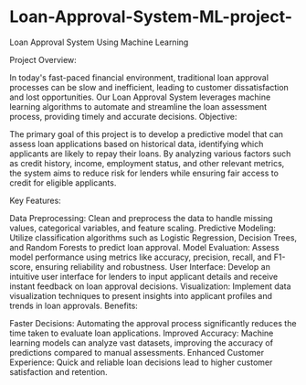 # Loan-Approval-System-ML-project-
Loan Approval System Using Machine Learning




Project Overview:

In today's fast-paced financial environment, traditional loan approval processes can be slow and inefficient, leading to customer dissatisfaction and lost opportunities. Our Loan Approval System leverages machine learning algorithms to automate and streamline the loan assessment process, providing timely and accurate decisions.
Objective:

The primary goal of this project is to develop a predictive model that can assess loan applications based on historical data, identifying which applicants are likely to repay their loans. By analyzing various factors such as credit history, income, employment status, and other relevant metrics, the system aims to reduce risk for lenders while ensuring fair access to credit for eligible applicants.

Key Features:

Data Preprocessing: Clean and preprocess the data to handle missing values, categorical variables, and feature scaling.
Predictive Modeling: Utilize classification algorithms such as Logistic Regression, Decision Trees, and Random Forests to predict loan approval.
Model Evaluation: Assess model performance using metrics like accuracy, precision, recall, and F1-score, ensuring reliability and robustness.
User Interface: Develop an intuitive user interface for lenders to input applicant details and receive instant feedback on loan approval decisions.
Visualization: Implement data visualization techniques to present insights into applicant profiles and trends in loan approvals.
Benefits:

Faster Decisions: Automating the approval process significantly reduces the time taken to evaluate loan applications.
Improved Accuracy: Machine learning models can analyze vast datasets, improving the accuracy of predictions compared to manual assessments.
Enhanced Customer Experience: Quick and reliable loan decisions lead to higher customer satisfaction and retention.
